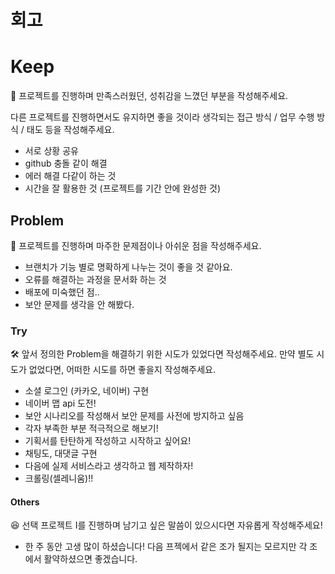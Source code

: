 # 회고



# Keep

<aside> 🎉 프로젝트를 진행하며 만족스러웠던, 성취감을 느꼈던 부분을 작성해주세요.

다른 프로젝트를 진행하면서도 유지하면 좋을 것이라 생각되는 접근 방식 / 업무 수행 방식 / 태도 등을 작성해주세요.

 

- 서로 상황 공유
- github 충돌 같이 해결
- 에러 해결 다같이 하는 것
- 시간을 잘 활용한 것 (프로젝트를 기간 안에 완성한 것)

# Problem

<aside> 🤔 프로젝트를 진행하며 마주한 문제점이나 아쉬운 점을 작성해주세요.

- 브랜치가 기능 별로 명확하게 나누는 것이 좋을 것 같아요.
- 오류를 해결하는 과정을 문서화 하는 것
- 배포에 미숙했던 점..
- 보안 문제를 생각을 안 해봤다.

# Try

<aside> 🛠️ 앞서 정의한 Problem을 해결하기 위한 시도가 있었다면 작성해주세요. 만약 별도 시도가 없었다면, 어떠한 시도를 하면 좋을지 작성해주세요.



- 소셜 로그인 (카카오, 네이버) 구현
- 네이버 맵 api 도전!
- 보안 시나리오를 작성해서 보안 문제를 사전에 방지하고 싶음
- 각자 부족한 부분 적극적으로 해보기!
- 기획서를 탄탄하게 작성하고 시작하고 싶어요!
- 채팅도, 대댓글 구현
- 다음에 실제 서비스라고 생각하고 웹 제작하자!
- 크롤링(셀레니움)!!

# Others

<aside> 😆 선택 프로젝트 I를 진행하며 남기고 싶은 말씀이 있으시다면 자유롭게 작성해주세요!



- 한 주 동안 고생 많이 하셨습니다! 다음 프젝에서 같은 조가 될지는 모르지만 각 조에서 활약하셨으면 좋겠습니다.